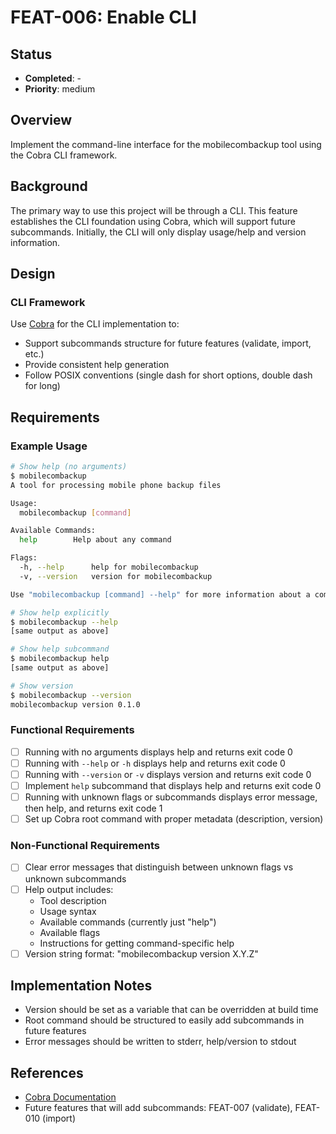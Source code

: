 # FEAT-006: Enable CLI

## Status
- **Completed**: -
- **Priority**: medium

## Overview
Implement the command-line interface for the mobilecombackup tool using the Cobra CLI framework.

## Background
The primary way to use this project will be through a CLI. This feature establishes the CLI foundation using Cobra, which will support future subcommands. Initially, the CLI will only display usage/help and version information.

## Design
### CLI Framework
Use [Cobra](https://github.com/spf13/cobra) for the CLI implementation to:
- Support subcommands structure for future features (validate, import, etc.)
- Provide consistent help generation
- Follow POSIX conventions (single dash for short options, double dash for long)

## Requirements
### Example Usage
```bash
# Show help (no arguments)
$ mobilecombackup
A tool for processing mobile phone backup files

Usage:
  mobilecombackup [command]

Available Commands:
  help        Help about any command

Flags:
  -h, --help      help for mobilecombackup
  -v, --version   version for mobilecombackup

Use "mobilecombackup [command] --help" for more information about a command.

# Show help explicitly
$ mobilecombackup --help
[same output as above]

# Show help subcommand
$ mobilecombackup help
[same output as above]

# Show version
$ mobilecombackup --version
mobilecombackup version 0.1.0
```

### Functional Requirements
- [ ] Running with no arguments displays help and returns exit code 0
- [ ] Running with `--help` or `-h` displays help and returns exit code 0
- [ ] Running with `--version` or `-v` displays version and returns exit code 0
- [ ] Implement `help` subcommand that displays help and returns exit code 0
- [ ] Running with unknown flags or subcommands displays error message, then help, and returns exit code 1
- [ ] Set up Cobra root command with proper metadata (description, version)

### Non-Functional Requirements
- [ ] Clear error messages that distinguish between unknown flags vs unknown subcommands
- [ ] Help output includes:
  - Tool description
  - Usage syntax
  - Available commands (currently just "help")
  - Available flags
  - Instructions for getting command-specific help
- [ ] Version string format: "mobilecombackup version X.Y.Z"

## Implementation Notes
- Version should be set as a variable that can be overridden at build time
- Root command should be structured to easily add subcommands in future features
- Error messages should be written to stderr, help/version to stdout

## References
- [Cobra Documentation](https://cobra.dev/)
- Future features that will add subcommands: FEAT-007 (validate), FEAT-010 (import)
